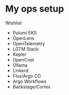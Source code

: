 # My ops setup

Wishlist
- Pulumi EKS
- OpenLens
- OpenTelemetry
- LGTM Stack
- Kepler
- OpenCost
- Ollama
- Linkerd
- Flux/Argo CD
- Argo Workflows
- Backstage/Cortex
